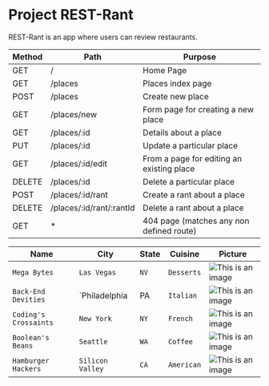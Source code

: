 # Project REST-Rant

REST-Rant is an app where users can review restaurants.


| Method | Path                      | Purpose                                          |
| ------ | --------------------------| ------------------------------------------------ |
| GET    | /                         | Home Page                                        |
| GET    | /places                   | Places index page                                |
| POST   | /places                   | Create new place                                 |
| GET    | /places/new               | Form page for creating a new place               |
| GET    | /places/:id               | Details about a place                            |
| PUT    | /places/:id               | Update a particular place                        |
| GET    | /places/:id/edit          | From a page for editing an existing place        |
| DELETE | /places/:id               | Delete a particular place                        |
| POST   | /places/:id/rant          | Create a rant about a  place                     |
| DELETE | /places/:id/rant/:rantId  | Delete a rant about a  place                     |
| GET    | *                         | 404 page (matches any non defined route)         |



|Name|City|State|Cuisine|Picture|
|----|----|-----|-------|-------|
|`Mega Bytes`|`Las Vegas`|`NV`|`Desserts`|![This is an image](https://www.mommytravels.net/wp-content/uploads/2018/11/Cafe-Hollywood.png)|
|`Back-End Devities`|`Philadelphia|PA|`Italian`|![This is an image](https://www.hotelmousai.com/blog/wp-content/uploads/2021/12/Top-10-Traditional-Foods-in-Italy-1140x694.jpg)|
|`Coding's Crossaints`| `New York`|`NY`|`French`|![This is an image](https://breadsandsweets.com/wp-content/uploads/2021/08/croissant-pic-4.jpg)|
|`Boolean's Beans` |`Seattle`|`WA`|`Coffee`|![This is an image](https://cdn.luxe.digital/media/2020/05/07203610/best-coffee-beans-luxe-digital.jpg.webp)|
|`Hamburger Hackers`|`Silicon Valley`|`CA`|`American`|![This is an image](https://assets.biggreenegg.eu/app/uploads/2017/12/05133526/topimage-mango-filled-hamburgers-800x500.jpg)|